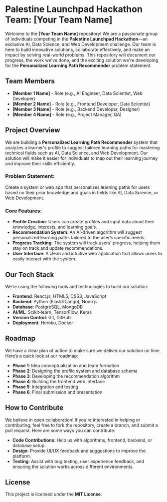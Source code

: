 
# Palestine Launchpad Hackathon Team: [Your Team Name]

Welcome to the **[Your Team Name]** repository! We are a passionate group of individuals competing in the **Palestine Launchpad Hackathon**—an exclusive AI, Data Science, and Web Development challenge. Our team is here to build innovative solutions, collaborate effectively, and make an impact by solving real-world problems. This repository will document our progress, the work we've done, and the exciting solution we're developing for the **Personalized Learning Path Recommender** problem statement.

## Team Members

-   **[Member 1 Name]** - Role (e.g., AI Engineer, Data Scientist, Web Developer)
-   **[Member 2 Name]** - Role (e.g., Frontend Developer, Data Scientist)
-   **[Member 3 Name]** - Role (e.g., Backend Developer, Designer)
-   **[Member 4 Name]** - Role (e.g., Project Manager, QA)

## Project Overview

We are building a **Personalized Learning Path Recommender** system that analyzes a learner's profile to suggest tailored learning paths for mastering technical fields such as AI, Data Science, and Web Development. Our solution will make it easier for individuals to map out their learning journey and improve their skills efficiently.

### Problem Statement:

Create a system or web app that personalizes learning paths for users based on their prior knowledge and goals in fields like AI, Data Science, or Web Development.

### Core Features:

-   **Profile Creation**: Users can create profiles and input data about their knowledge, interests, and learning goals.
-   **Recommendation System**: An AI-driven algorithm will suggest personalized learning paths tailored to the user’s specific needs.
-   **Progress Tracking**: The system will track users' progress, helping them stay on track and update recommendations.
-   **User Interface**: A clean and intuitive web application that allows users to easily interact with the system.

## Our Tech Stack

We’re using the following tools and technologies to build our solution:

-   **Frontend**: React.js, HTML5, CSS3, JavaScript
-   **Backend**: Python (Flask/Django), Node.js
-   **Database**: PostgreSQL, MongoDB
-   **AI/ML**: Scikit-learn, TensorFlow, Keras
-   **Version Control**: Git, GitHub
-   **Deployment**: Heroku, Docker

## Roadmap

We have a clear plan of action to make sure we deliver our solution on time. Here’s a quick look at our roadmap:

-   **Phase 1**: Idea conceptualization and team formation
-   **Phase 2**: Designing the profile system and database schema
-   **Phase 3**: Developing the recommendation algorithm
-   **Phase 4**: Building the frontend web interface
-   **Phase 5**: Integration and testing
-   **Phase 6**: Final submission and presentation

## How to Contribute

We believe in open collaboration! If you're interested in helping or contributing, feel free to fork the repository, create a branch, and submit a pull request. Here are some ways you can contribute:

-   **Code Contributions**: Help us with algorithms, frontend, backend, or database setup.
-   **Design**: Provide UI/UX feedback and suggestions to improve the platform.
-   **Testing**: Assist with bug testing, user experience feedback, and ensuring the solution works across different environments.

## License

This project is licensed under the **MIT License**.

